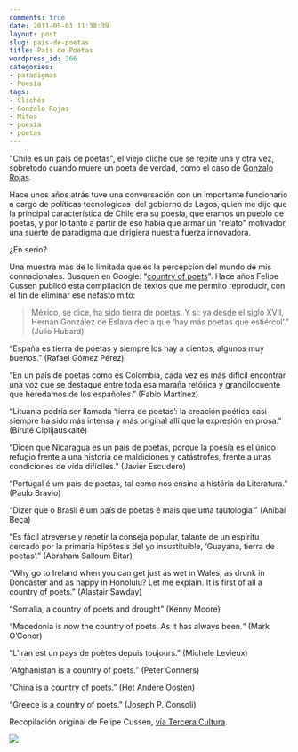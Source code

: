 ```yaml
---
comments: true
date: 2011-05-01 11:38:39
layout: post
slug: pais-de-poetas
title: País de Poetas
wordpress_id: 366
categories:
- paradigmas
- Poesía
tags:
- Clichés
- Gonzalo Rojas
- Mitos
- poesía
- poetas
---
```


"Chile es un país de poetas", el viejo cliché que se repite una y otra vez, sobretodo cuando muere un poeta de verdad, como el caso de [Gonzalo Rojas](http://www.gonzalorojas.uchile.cl/).

Hace unos años atrás tuve una conversación con un importante funcionario a cargo de políticas tecnológicas  del gobierno de Lagos, quien me dijo que la principal característica de Chile era su poesía, que eramos un pueblo de poetas, y por lo tanto a partir de eso había que armar un "relato" motivador, una suerte de paradigma que dirigiera nuestra fuerza innovadora.

¿En serio?

Una muestra más de lo limitada que es la percepción del mundo de mis connacionales. Busquen en Google: "[country of poets](http://www.google.com/search?sourceid=chrome&ie=UTF-8&q=country+of+poets)". Hace años Felipe Cussen publicó esta compilación de textos que me permito reproducir, con el fin de eliminar ese nefasto mito:







> México, se dice, ha sido tierra de poetas. Y sí: ya desde el siglo XVII, Hernán González de Eslava decía que ‘hay más poetas que estiércol’.” (Julio Hubard)

“España es tierra de poetas y siempre los hay a cientos, algunos muy buenos.” (Rafael Gómez Pérez)

“En un país de poetas como es Colombia, cada vez es más difícil encontrar una voz que se destaque entre toda esa maraña retórica y grandilocuente que heredamos de los españoles.” (Fabio Martínez)

“Lituania podría ser llamada ‘tierra de poetas’: la creación poética casi siempre ha sido más intensa y más original allí que la expresión en prosa.” (Biruté Ciplijauskaité)

“Dicen que Nicaragua es un país de poetas, porque la poesía es el único refugio frente a una historia de maldiciones y catástrofes, frente a unas condiciones de vida difíciles.” (Javier Escudero)

“Portugal é um país de poetas, tal como nos ensina a história da Literatura.” (Paulo Bravio)

“Dizer que o Brasil é um país de poetas é mais que uma tautologia.” (Aníbal Beça)

“Es fácil atreverse y repetir la conseja popular, talante de un espíritu cercado por la primaria hipótesis del yo insustituible, ‘Guayana, tierra de poetas’.” (Abraham Salloum Bitar)

“Why go to Ireland when you can get just as wet in Wales, as drunk in Doncaster and as happy in Honolulu? Let me explain. It is first of all a country of poets.” (Alastair Sawday)

“Somalia, a country of poets and drought” (Kenny Moore)

“Macedonia is now the country of poets. As it has always been.“ (Mark O’Conor)

“L’Iran est un pays de poètes depuis toujours.” (Michele Levieux)

“Afghanistan is a country of poets.” (Peter Conners)

“China is a country of poets.” (Het Andere Oosten)

“Greece is a country of poets.” (Joseph P. Consoli)





Recopilación original de Felipe Cussen, [vía Tercera Cultura](http://terceracultura.cl/2011/04/flaco-favor/#more-5527).

[![](http://www.akarru.org/blog/wp-content/uploads/2011/05/gonzalo-rojas-aplaude.jpg)](http://www.akarru.org/blog/wp-content/uploads/2011/05/gonzalo-rojas-aplaude.jpg)
